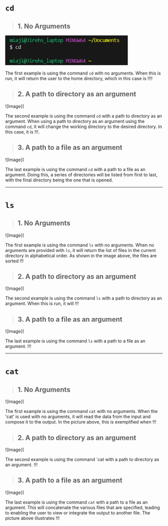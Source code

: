 # `cd`
> ## 1. No Arguments
![Image](cd1.png)

The first example is using the command `cd` with no arguments. When this is run, it will return the user to the home directory, which in this case is !!!!

> ## 2. A path to directory as an argument
![Image](

The second example is using the command `cd` with a path to directory as an argument. When using a path to directory as an argument using the command `cd`, it will change the working directory to the desired directory. In this case, it is !!!. 

> ## 3. A path to a file as an argument
![Image](

The last example is using the command `cd` with a path to a file as an argument. Doing this, a series of directories will be listed from first to last, with the final directory being the one that is opened.

--------------------------------------------------------------------------------------------------------------------------------------------------------------------
# `ls`
> ## 1. No Arguments
![Image](

The first example is using the command `ls` with no arguments. When no arguments are provided with `ls`, it will return the list of files in the current directory in alphabetical order. As shown in the image above, the files are sorted !!!

> ## 2. A path to directory as an argument
![Image](

The second example is using the command `ls` with a path to directory as an argument. When this is run, it will !!!

> ## 3. A path to a file as an argument
![Image](

The last example is using the command `ls` with a path to a file as an argument.  !!!

--------------------------------------------------------------------------------------------------------------------------------------------------------------------
# `cat`
> ## 1. No Arguments
![Image](

The first example is using the command `cat` with no arguments. When the 'cat' is used with no arguments, it will read the data from the input and compose it to the output. In the picture above, this is exemplified when !!!

> ## 2. A path to directory as an argument
![Image](

The second example is using the command `cat with a path to directory as an argument. !!!

> ## 3. A path to a file as an argument
![Image](

The last example is using the command `cat` with a path to a file as an argument. This will concatenate the various files that are specified, leading to enabling the user to view or integrate the output to another file. The picture above illustrates !!!
